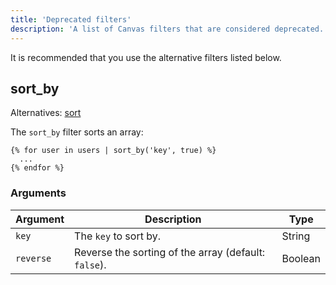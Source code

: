 ```yaml
---
title: 'Deprecated filters'
description: 'A list of Canvas filters that are considered deprecated.'
---
```


It is recommended that you use the alternative filters listed below.

## sort_by

Alternatives: [sort](/docs/canvas/filters/sort)

The `sort_by` filter sorts an array:

```canvas {% process=false %}
{% for user in users | sort_by('key', true) %}
  ...
{% endfor %}
```

### Arguments

Argument   | Description                                          | Type
---------- | ---------------------------------------------------- | ------
`key`      | The `key` to sort by.                                | String
`reverse`  | Reverse the sorting of the array (default: `false`). | Boolean
